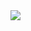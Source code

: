 <img src="https://capsule-render.vercel.app/api?type=Rounded&color=black&height=120&section=header&text=JAVA 기초 2번째&fontSize=70" />
